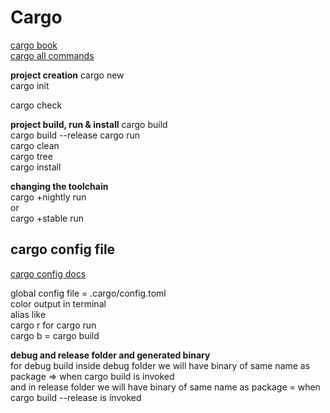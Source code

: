 # Cargo

[cargo book](https://doc.rust-lang.org/cargo/index.html)  
[cargo all commands](https://doc.rust-lang.org/cargo/commands/index.html)

**project creation**
cargo new  
cargo init  

cargo check  

**project build, run & install** 
cargo build  
cargo build --release
cargo run  
cargo clean  
cargo tree  
cargo install  

**changing the toolchain**  
cargo +nightly run  
or  
cargo +stable run

## cargo config file

[cargo config docs](https://doc.rust-lang.org/cargo/reference/config.html)

global config file = .cargo/config.toml  
color output in terminal  
alias like  
cargo r for cargo run  
cargo b = cargo build  

**debug and release folder and generated binary**  
for debug build inside debug folder we will have binary of same name as package => when cargo build is invoked  
and in release folder we will have binary of same name as package = when cargo build --release is invoked  

